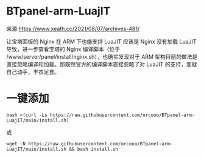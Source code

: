 # BTpanel-arm-LuajIT
来源:https://www.xeath.cc/2021/08/07/archives-481/

让宝塔面板的 Nginx 在 ARM 下也能支持 LuaJIT
应该是 Nginx 没有加载 LuaJIT 导致，进一步查看宝塔的 Nginx 编译脚本（位于 /www/server/panel/install/nginx.sh），也确实发现对于 ARM 架构目前的做法是直接忽略编译和加载。那既然官方的编译脚本直接忽略了对 LuaJIT 的支持，那就自己动手，丰衣足食。

# 一键添加

```
bash <(curl -Ls https://raw.githubusercontent.com/orcooo/BTpanel-arm-LuajIT/main/install.sh)
```
或
```
wget -N https://raw.githubusercontent.com/orcooo/BTpanel-arm-LuajIT/main/install.sh && bash install.sh
```
